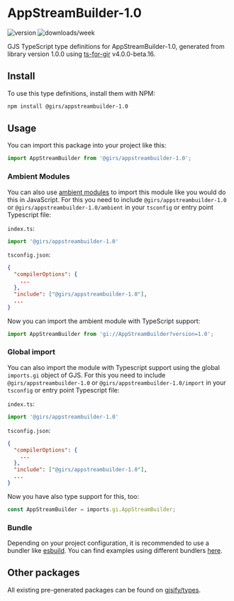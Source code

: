 
# AppStreamBuilder-1.0

![version](https://img.shields.io/npm/v/@girs/appstreambuilder-1.0)
![downloads/week](https://img.shields.io/npm/dw/@girs/appstreambuilder-1.0)


GJS TypeScript type definitions for AppStreamBuilder-1.0, generated from library version 1.0.0 using [ts-for-gir](https://github.com/gjsify/ts-for-gir) v4.0.0-beta.16.


## Install

To use this type definitions, install them with NPM:
```bash
npm install @girs/appstreambuilder-1.0
```

## Usage

You can import this package into your project like this:
```ts
import AppStreamBuilder from '@girs/appstreambuilder-1.0';
```

### Ambient Modules

You can also use [ambient modules](https://github.com/gjsify/ts-for-gir/tree/main/packages/cli#ambient-modules) to import this module like you would do this in JavaScript.
For this you need to include `@girs/appstreambuilder-1.0` or `@girs/appstreambuilder-1.0/ambient` in your `tsconfig` or entry point Typescript file:

`index.ts`:
```ts
import '@girs/appstreambuilder-1.0'
```

`tsconfig.json`:
```json
{
  "compilerOptions": {
    ...
  },
  "include": ["@girs/appstreambuilder-1.0"],
  ...
}
```

Now you can import the ambient module with TypeScript support: 

```ts
import AppStreamBuilder from 'gi://AppStreamBuilder?version=1.0';
```

### Global import

You can also import the module with Typescript support using the global `imports.gi` object of GJS.
For this you need to include `@girs/appstreambuilder-1.0` or `@girs/appstreambuilder-1.0/import` in your `tsconfig` or entry point Typescript file:

`index.ts`:
```ts
import '@girs/appstreambuilder-1.0'
```

`tsconfig.json`:
```json
{
  "compilerOptions": {
    ...
  },
  "include": ["@girs/appstreambuilder-1.0"],
  ...
}
```

Now you have also type support for this, too:

```ts
const AppStreamBuilder = imports.gi.AppStreamBuilder;
```

### Bundle

Depending on your project configuration, it is recommended to use a bundler like [esbuild](https://esbuild.github.io/). You can find examples using different bundlers [here](https://github.com/gjsify/ts-for-gir/tree/main/examples).

## Other packages

All existing pre-generated packages can be found on [gjsify/types](https://github.com/gjsify/types).


